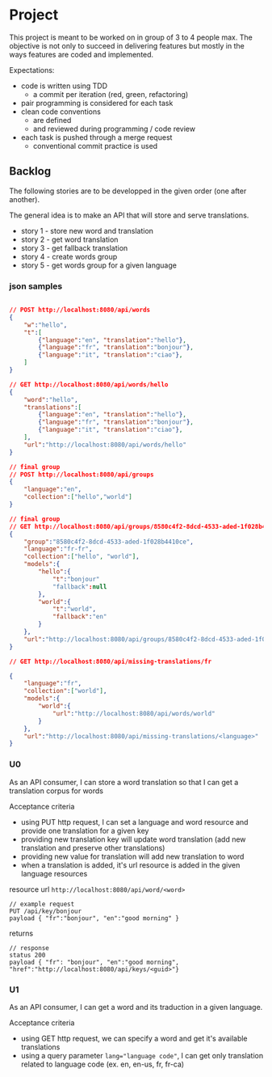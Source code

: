 # Project 

This project is meant to be worked on in group of 3 to 4 people max. The objective is not only to succeed in delivering features but mostly in the ways features are coded and implemented. 

Expectations: 
- code is written using TDD
    - a commit per iteration (red, green, refactoring)
- pair programming is considered for each task
- clean code conventions 
    - are defined
    - and reviewed during programming / code review
- each task is pushed through a merge request
    - conventional commit practice is used

## Backlog 

The following stories are to be developped in the given order (one after another). 

The general idea is to make an API that will store and serve translations. 

- story 1 - store new word and translation
- story 2 - get word translation
- story 3 - get fallback translation 
- story 4 - create words group
- story 5 - get words group for a given language


### json samples

```json

// POST http://localhost:8080/api/words
{
    "w":"hello",
    "t":[
        {"language":"en", "translation":"hello"},
        {"language":"fr", "translation":"bonjour"},
        {"language":"it", "translation":"ciao"},
    ]
}
```

```json
// GET http://localhost:8080/api/words/hello
{
    "word":"hello",
    "translations":[
        {"language":"en", "translation":"hello"},
        {"language":"fr", "translation":"bonjour"},
        {"language":"it", "translation":"ciao"},
    ],
    "url":"http://localhost:8080/api/words/hello"
}

```

```json
// final group
// POST http://localhost:8080/api/groups
{
    "language":"en",
    "collection":["hello","world"]
}
```

```json
// final group
// GET http://localhost:8080/api/groups/8580c4f2-8dcd-4533-aded-1f028b4410ce?lang=fr-fr
{
    "group":"8580c4f2-8dcd-4533-aded-1f028b4410ce",
    "language":"fr-fr",
    "collection":["hello", "world"],
    "models":{
        "hello":{
            "t":"bonjour"
            "fallback":null
        },
        "world":{
            "t":"world",
            "fallback":"en"
        }
    },
    "url":"http://localhost:8080/api/groups/8580c4f2-8dcd-4533-aded-1f028b4410ce?lang=fr-fr"
}
```

```json
// GET http://localhost:8080/api/missing-translations/fr

{
    "language":"fr",
    "collection":["world"],
    "models":{
        "world":{
            "url":"http://localhost:8080/api/words/world"
        }
    },
    "url":"http://localhost:8080/api/missing-translations/<language>"
}
```

### U0

As an API consumer, I can store a word translation so that I can get a translation corpus for words

Acceptance criteria 
- using PUT http request, I can set a language and word resource and provide one translation for a given key 
- providing new translation key will update word translation (add new translation and preserve other translations)
- providing new value for translation will add new translation to word
- when a translation is added, it's url resource is added in the given language resources

resource url `http://localhost:8080/api/word/<word>`

```
// example request
PUT /api/key/bonjour
payload { "fr":"bonjour", "en":"good morning" }
```
returns
```
// response
status 200
payload { "fr": "bonjour", "en":"good morning", "href":"http://localhost:8080/api/keys/<guid>"}
```


### U1

As an API consumer, I can get a word and its traduction in a given language. 

Acceptance criteria
- using GET http request, we can specify a word and get it's available translations
- using a query parameter `lang="language code"`, I can get only translation related to language code (ex. en, en-us, fr, fr-ca)



